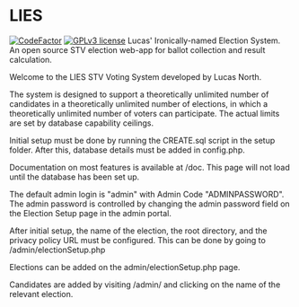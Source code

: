 # LIES
[![CodeFactor](https://www.codefactor.io/repository/github/thelucasnorth/lies/badge/master)](https://www.codefactor.io/repository/github/thelucasnorth/lies/overview/master) [![GPLv3 license](https://img.shields.io/badge/License-GPLv3-blue.svg)](http://perso.crans.org/besson/LICENSE.html)
Lucas' Ironically-named Election System. An open source STV election web-app for ballot collection and result calculation.

Welcome to the LIES STV Voting System developed by Lucas North.

The system is designed to support a theoretically unlimited number of candidates in a theoretically unlimited number of elections, in which a theoretically unlimited number of voters can participate. The actual limits are set by database capability ceilings.

Initial setup must be done by running the CREATE.sql script in the setup folder. After this, database details must be added in config.php.

Documentation on most features is available at /doc. This page will not load until the database has been set up.

The default admin login is "admin" with Admin Code "ADMINPASSWORD". The admin password is controlled by changing the admin password field on the Election Setup page in the admin portal.

After initial setup, the name of the election, the root directory, and the privacy policy URL must be configured. This can be done by going to /admin/electionSetup.php

Elections can be added on the admin/electionSetup.php page.

Candidates are added by visiting /admin/ and clicking on the name of the relevant election.
